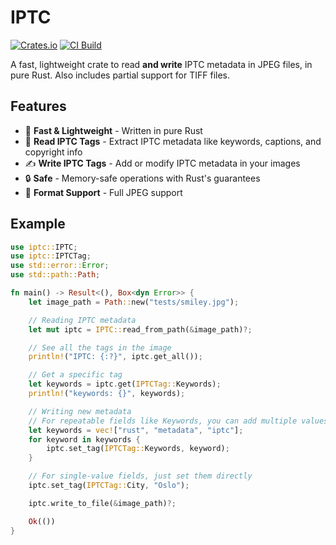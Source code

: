# IPTC

[![Crates.io](https://img.shields.io/crates/v/iptc)](https://crates.io/crates/iptc)
[![CI Build](https://github.com/alvinometric/iptc/actions/workflows/rust.yml/badge.svg)](https://github.com/alvinometric/iptc/actions/workflows/rust.yml)

A fast, lightweight crate to read **and write** IPTC metadata in JPEG files, in pure Rust. Also includes partial support for TIFF files.

## Features

- 🚀 **Fast & Lightweight** - Written in pure Rust
- 📖 **Read IPTC Tags** - Extract IPTC metadata like keywords, captions, and copyright info
- ✍️ **Write IPTC Tags** - Add or modify IPTC metadata in your images
- 🔒 **Safe** - Memory-safe operations with Rust's guarantees
- 📸 **Format Support** - Full JPEG support

## Example

```rs
use iptc::IPTC;
use iptc::IPTCTag;
use std::error::Error;
use std::path::Path;

fn main() -> Result<(), Box<dyn Error>> {
    let image_path = Path::new("tests/smiley.jpg");

    // Reading IPTC metadata
    let mut iptc = IPTC::read_from_path(&image_path)?;

    // See all the tags in the image
    println!("IPTC: {:?}", iptc.get_all());

    // Get a specific tag
    let keywords = iptc.get(IPTCTag::Keywords);
    println!("keywords: {}", keywords);

    // Writing new metadata
    // For repeatable fields like Keywords, you can add multiple values
    let keywords = vec!["rust", "metadata", "iptc"];
    for keyword in keywords {
        iptc.set_tag(IPTCTag::Keywords, keyword);
    }

    // For single-value fields, just set them directly
    iptc.set_tag(IPTCTag::City, "Oslo");

    iptc.write_to_file(&image_path)?;

    Ok(())
}
```
